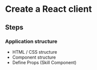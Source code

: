 # Create a React client

## Steps

### Application structure

- HTML / CSS structure
- Component structure
- Define Props (Skill Component)
